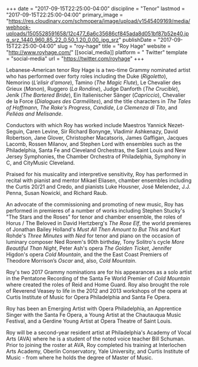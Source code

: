 +++
date = "2017-09-15T22:25:00-04:00"
discipline = "Tenor"
lastmod = "2017-09-15T22:25:00-04:00"
primary_image = "https://res.cloudinary.com/schmopera/image/upload/v1545409169/media/webhook-uploads/1505528591658/12c477_6a6c35686cf845ada8d051bf87b52e40.jpg_srz_1440_960_85_22_0.50_1.20_0.00_jpg_srz"
publishDate = "2017-09-15T22:25:00-04:00"
slug = "roy-hage"
title = "Roy Hage"
website = "http://www.royhage.com/"
[[social_media]]
platform = " Twitter"
template = "social-media"
url = "https://twitter.com/royhage"
+++

Lebanese-American tenor Roy Hage is a two-time Grammy nominated artist who has performed over forty roles including the Duke (*Rigoletto*), Nemorino (*L’elisir d’amore*), Tamino (*The Magic Flute*), Le Chevalier des Grieux (*Manon*), Ruggero (*La Rondine*), Judge Danforth (*The Crucible*), Jeník (*The Bartered Bride*), Ein Italienischer Sänger (*Capriccio*), Chevalier de la Force (*Dialogues des Carmélites*), and the title characters in *The Tales of Hoffmann*, *The Rake's Progress*, *Candide*, *La Clemenza di Tito*, and *Pelléas and Melisande*.
 
Conductors with which Roy has worked include Maestros Yannick Nezet-Seguin, Caren Levine, Sir Richard Bonynge, Vladimir Ashkenazy, David Robertson, Jane Glover, Christopher Macatsoris, James Gaffigan, Jacques Lacomb, Rossen Milanov, and Stephen Lord with ensembles such as the Philadelphia, Santa Fe and Cleveland Orchestras, the Saint Louis and New Jersey Symphonies, the Chamber Orchestra of Philadelphia, Symphony in C, and CityMusic Cleveland.
 
Praised for his musicality and interpretive sensitivity, Roy has performed in recital with pianist and mentor Mikael Eliasen, chamber ensembles including the Curtis 20/21 and Credo, and pianists Luke Housner, José Melendez, J.J. Penna, Susan Nowicki, and Richard Raub.
 
An advocate of the commissioning and promoting of new music, Roy has performed in premieres of a number of works including Stephen Stucky's "The Stars and the Roses" for tenor and chamber ensemble, the roles of Horus / The Beloved in David Hertzberg's *The Rose Elf*, the world premieres of Jonathan Bailey Holland's *Must All Then Amount to But This* and Kurt Rohde's *Three Minutes with Ned* for tenor and piano on the occasion of luminary composer Ned Rorem's 90th birthday, Tony Solitro's cycle *More Beautiful Than Night*, Peter Ash's opera *The Golden Ticket*, Jennifer Higdon's opera *Cold Mountain*, and the the East Coast Premiers of Theodore Morrison’s *Oscar* and, also, *Cold Mountain*.
 
Roy's two 2017 Grammy nominations are for his appearances as a solo artist in the Pentatone Recording of the Santa Fe World Premier of *Cold Mountain* where created the roles of Reid and Home Guard. Roy also brought the role of Reverend Veasey to life in the 2012 and 2013 workshops of the opera at Curtis Institute of Music for Opera Philadelphia and Santa Fe Opera.
 
Roy has been an Emerging Artist with Opera Philadelphia, an Apprentice Singer with the Santa Fe Opera, a Young Artist at the Chautauqua Music Festival, and a Gerdine Young Artist at Opera Theatre of Saint Louis.
 
Roy will be a second-year resident artist at Philadelphia's Academy of Vocal Arts (AVA) where he is a student of the noted voice teacher Bill Schuman. Prior to joining the roster at AVA, Roy completed his training at Interlochen Arts Academy, Oberlin Conservatory, Yale University, and Curtis Institute of Music - from where he holds the degree of Master of Music.
